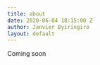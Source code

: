 ```yaml
---
title: about
date: 2020-06-04 18:15:00 Z
author: Janvier Byiringiro
layout: default
---
```


Coming soon
